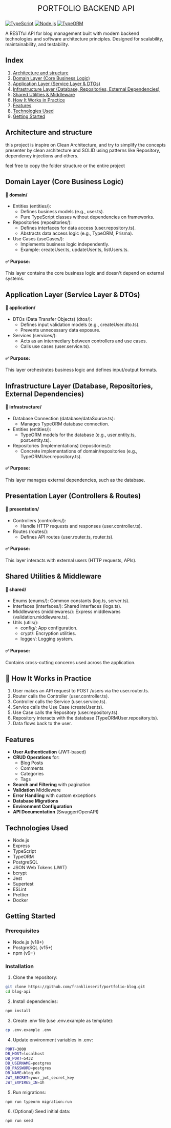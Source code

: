 <p align="center" style="font-size: 24px;">PORTFOLIO BACKEND API</p>

[![TypeScript](https://img.shields.io/badge/TypeScript-3178C6?logo=typescript&logoColor=white)](https://www.typescriptlang.org/)
[![Node.js](https://img.shields.io/badge/Node.js-339933?logo=nodedotjs&logoColor=white)](https://nodejs.org/)
[![TypeORM](https://img.shields.io/badge/TypeORM-FE0909?logo=typeorm&logoColor=white)](https://typeorm.io/)

A RESTful API for blog management built with modern backend technologies and software architecture principles. Designed for scalability, maintainability, and testability.

## Index

1. [Architecture and structure](#architecture-and-structure)
2. [Domain Layer (Core Business Logic)](#domain-layer)
3. [Application Layer (Service Layer & DTOs)](#application-layer)
4. [Infrastructure Layer (Database, Repositories, External Dependencies)](#infrastructure-layer)
5. [Shared Utilities & Middleware](#shared-utilities-&-middleware)
6. [How It Works in Practice](#how-it-works-in-practice)
7. [Features](#features)
8. [Technologies Used](#technologies-used)
9. [Getting Started](#getting-started)

## Architecture and structure <a name="architecture-and-structure"></a>

this project is inspire on Clean Architecture, and try to simplify the concepts presenter by clean architecture and SOLID using patterns like Repository, dependency injections and others.

feel free to copy the folder structure or the entire project

## Domain Layer (Core Business Logic) <a name="domain-layer"></a>

#### 📂 domain/

- Entities (entities/):
    - Defines business models (e.g., user.ts).
    - Pure TypeScript classes without dependencies on frameworks.
- Repositories (repositories/):
    - Defines interfaces for data access (user.repository.ts).
    - Abstracts data access logic (e.g., TypeORM, Prisma).
- Use Cases (useCases/):
    - Implements business logic independently.
    - Example: createUser.ts, updateUser.ts, listUsers.ts.

#### ✅ Purpose:

This layer contains the core business logic and doesn't depend on external systems.

## Application Layer (Service Layer & DTOs) <a name="application-layer"></a>

#### 📂 application/

- DTOs (Data Transfer Objects) (dtos/):
    - Defines input validation models (e.g., createUser.dto.ts).
    - Prevents unnecessary data exposure.
- Services (services/):
    - Acts as an intermediary between controllers and use cases.
    - Calls use cases (user.service.ts).

#### ✅ Purpose:

This layer orchestrates business logic and defines input/output formats.

## Infrastructure Layer (Database, Repositories, External Dependencies) <a name="infrastructure-layer"></a>

#### 📂 infrastructure/

- Database Connection (database/dataSource.ts):
    - Manages TypeORM database connection.
- Entities (entities/):
    - TypeORM models for the database (e.g., user.entity.ts, post.entity.ts).
- Repositories (Implementations) (repositories/):
    - Concrete implementations of domain/repositories (e.g., TypeORMUser.repository.ts).

#### ✅ Purpose:

This layer manages external dependencies, such as the database.

## Presentation Layer (Controllers & Routes) <a name="infrastructure-layer-(database,-repositories,-external-dependencies)"></a>

#### 📂 presentation/

- Controllers (controllers/):
    - Handle HTTP requests and responses (user.controller.ts).
- Routes (routes/):
    - Defines API routes (user.router.ts, router.ts).

#### ✅ Purpose:

This layer interacts with external users (HTTP requests, APIs).

## Shared Utilities & Middleware <a name="shared-utilities-&-middleware"></a>

#### 📂 shared/

- Enums (enums/): Common constants (log.ts, server.ts).
- Interfaces (interfaces/): Shared interfaces (logs.ts).
- Middlewares (middlewares/): Express middlewares (validation.middleware.ts).
- Utils (utils/):
    - config/: App configuration.
    - crypt/: Encryption utilities.
    - logger/: Logging system.

#### ✅ Purpose:

Contains cross-cutting concerns used across the application.

## 🔄 How It Works in Practice <a name="how-it-works-in-practice"></a>

1. User makes an API request to POST /users via the user.router.ts.
2. Router calls the Controller (user.controller.ts).
3. Controller calls the Service (user.service.ts).
4. Service calls the Use Case (createUser.ts).
5. Use Case calls the Repository (user.repository.ts).
6. Repository interacts with the database (TypeORMUser.repository.ts).
7. Data flows back to the user.

## Features <a name="features"></a>

- **User Authentication** (JWT-based)
- **CRUD Operations** for:
    - Blog Posts
    - Comments
    - Categories
    - Tags
- **Search and Filtering** with pagination
- **Validation** Middleware
- **Error Handling** with custom exceptions
- **Database Migrations**
- **Environment Configuration**
- **API Documentation** (Swagger/OpenAPI)

## Technologies Used <a name="technologies-used"></a>

- Node.js
- Express
- TypeScript
- TypeORM
- PostgreSQL
- JSON Web Tokens (JWT)
- bcrypt
- Jest
- Supertest
- ESLint
- Prettier
- Docker

## Getting Started <a name="getting-started"></a>

### Prerequisites

- Node.js (v18+)
- PostgreSQL (v15+)
- npm (v9+)

### Installation

1. Clone the repository:

```bash
git clone https://github.com/franklinserif/portfolio-blog.git
cd blog-api
```

2. Install dependencies:

```bash
npm install
```

3. Create .env file (use .env.example as template):

```bash
cp .env.example .env
```

4. Update environment variables in .env:

```bash
PORT=3000
DB_HOST=localhost
DB_PORT=5432
DB_USERNAME=postgres
DB_PASSWORD=postgres
DB_NAME=blog_db
JWT_SECRET=your_jwt_secret_key
JWT_EXPIRES_IN=1h
```

5. Run migrations:

```bash
npm run typeorm migration:run
```

6. (Optional) Seed initial data:

```bash
npm run seed
```
